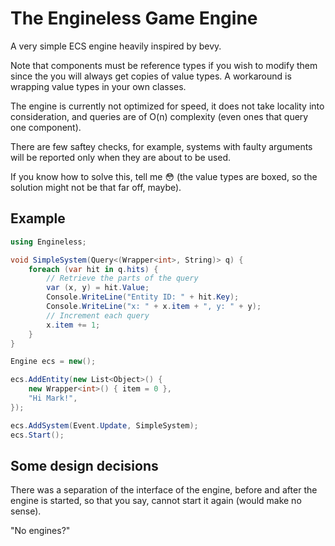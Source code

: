 # The Engineless Game Engine

A very simple ECS engine heavily inspired by bevy.

Note that components must be reference types if you wish to modify them
since the you will always get copies of value types.
A workaround is wrapping value types in your own classes.

The engine is currently not optimized for speed, it does not take
locality into consideration, and queries are of O(n) complexity (even
ones that query one component).

There are few saftey checks, for example, systems with faulty arguments
will be reported only when they are about to be used.

If you know how to solve this, tell me 😳 (the value types are boxed, so
the solution might not be that far off, maybe).

## Example
```cs
using Engineless;

void SimpleSystem(Query<(Wrapper<int>, String)> q) {
    foreach (var hit in q.hits) {
        // Retrieve the parts of the query
        var (x, y) = hit.Value;
        Console.WriteLine("Entity ID: " + hit.Key);
        Console.WriteLine("x: " + x.item + ", y: " + y);
        // Increment each query
        x.item += 1;
    }
}

Engine ecs = new();

ecs.AddEntity(new List<Object>() {
    new Wrapper<int>() { item = 0 },
    "Hi Mark!",
});

ecs.AddSystem(Event.Update, SimpleSystem);
ecs.Start();
```

## Some design decisions
There was a separation of the interface of the engine, before and after
the engine is started, so that you say, cannot start it again (would make
no sense).

"No engines?"

